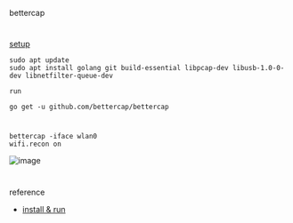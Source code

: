 bettercap
#
[setup](https://www.bettercap.org/installation/)
```
sudo apt update
sudo apt install golang git build-essential libpcap-dev libusb-1.0-0-dev libnetfilter-queue-dev
```
`run`
```
go get -u github.com/bettercap/bettercap
```
#
```
bettercap -iface wlan0
wifi.recon on
```
![image](https://user-images.githubusercontent.com/61821641/151451179-8c6306cc-699a-45e6-8dc8-c70066a86f8d.png)
#
reference
- [install & run](https://miloserdov.org/?p=1112)